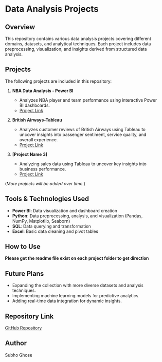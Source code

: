 # Data Analysis Projects

## Overview
This repository contains various data analysis projects covering different domains, datasets, and analytical techniques. Each project includes data preprocessing, visualization, and insights derived from structured data analysis.

## Projects
The following projects are included in this repository:

1. **NBA Data Analysis - Power BI**
   - Analyzes NBA player and team performance using interactive Power BI dashboards.
   - [Project Link](https://github.com/subhocse/DataAnalysisProjects/tree/master/NBADataAnalysis-PowerBi)

2. **British Airways-Tableau**
   - Analyzes customer reviews of British Airways using Tableau to uncover insights into passenger sentiment, service quality, and overall experience.
   - [Project Link](https://github.com/subhocse/DataAnalysisProjects/tree/master/British%20Airways-Tableau)

3. **[Project Name 3]**
   - Analyzing sales data using Tableau to uncover key insights into business performance.
   - [Project Link](https://github.com/subhocse/DataAnalysisProjects/tree/master/SalesInsights-Tableau)

(*More projects will be added over time.*)

## Tools & Technologies Used
- **Power BI**: Data visualization and dashboard creation
- **Python**: Data preprocessing, analysis, and visualization (Pandas, NumPy, Matplotlib, Seaborn)
- **SQL**: Data querying and transformation
- **Excel**: Basic data cleaning and pivot tables

## How to Use
**Please get the readme file exist on each project folder to get direction** 

## Future Plans
- Expanding the collection with more diverse datasets and analysis techniques.
- Implementing machine learning models for predictive analytics.
- Adding real-time data integration for dynamic insights.

## Repository Link
[GitHub Repository](https://github.com/subhocse/DataAnalysisProjects)

## Author
Subho Ghose

